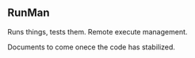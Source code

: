 ## RunMan


Runs things, tests them.   Remote execute management.

Documents to come onece the code has stabilized.

